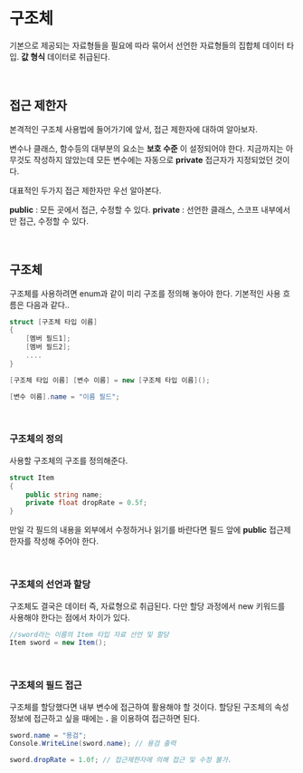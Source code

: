 # 구조체

기본으로 제공되는 자료형들을 필요에 따라 묶어서 선언한 자료형들의 집합체 데이터 타입.
**값 형식** 데이터로 취급된다.

<br>


## 접근 제한자

본격적인 구조체 사용법에 들어가기에 앞서, 접근 제한자에 대하여 알아보자.

변수나 클래스, 함수등의 대부분의 요소는 **보호 수준** 이 설정되어야 한다.
지금까지는 아무것도 작성하지 않았는데 모든 변수에는 자동으로 **private** 접근자가 지정되었던 것이다.

대표적인 두가지 접근 제한자만 우선 알아본다.

**public** : 모든 곳에서 접근, 수정할 수 있다.
**private** : 선언한 클래스, 스코프 내부에서만 접근, 수정할 수 있다.

<br>

## 구조체

구조체를 사용하려면 enum과 같이 미리 구조를 정의해 놓아야 한다.
기본적인 사용 흐름은 다음과 같다..

```cs
struct [구조체 타입 이름]
{
    [멤버 필드1];
    [멤버 필드2];
    ....
}

[구조체 타입 이름] [변수 이름] = new [구조체 타입 이름](); 

[변수 이름].name = "이름 필드";
```

<br>

### 구조체의 정의

사용할 구조체의 구조를 정의해준다.

```cs
struct Item
{
    public string name;
    private float dropRate = 0.5f;
}
```

만일 각 필드의 내용을 외부에서 수정하거나 읽기를 바란다면
필드 앞에 **public** 접근제한자를 작성해 주어야 한다.

<br>

### 구조체의 선언과 할당

구조체도 결국은 데이터 즉, 자료형으로 취급된다. 
다만 할당 과정에서 new 키워드를 사용해야 한다는 점에서 차이가 있다.

```cs
//sword라는 이름의 Item 타입 자료 선언 및 할당
Item sword = new Item();
```

<br>

### 구조체의 필드 접근

구조체를 할당했다면 내부 변수에 접근하여 활용해야 할 것이다.
할당된 구조체의 속성 정보에 접근하고 싶을 때에는 **.** 을 이용하여 접근하면 된다.

```cs
sword.name = "용검";
Console.WriteLine(sword.name); // 용검 출력

sword.dropRate = 1.0f; // 접근제한자에 의해 접근 및 수정 불가.
```